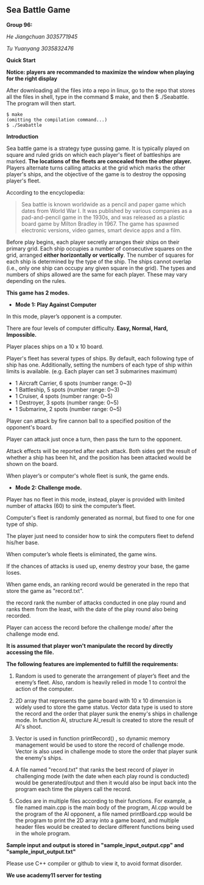 ## Sea Battle Game

**Group 96:**

_He Jiangchuan 3035771945_

_Tu Yuanyang 3035832476_

**Quick Start**

**Notice: players are recommanded to maximize the window when playing for the right display**

After downloading all the files into a repo in linux, go to the repo that stores all the files in shell, type in the command $ make, and then $ ./Seabattle.
The program will then start.
```
$ make
(omitting the compilation command...)
$ ./Seabattle
```

**Introduction**

Sea battle game is a strategy type gussing game. It is typically played on square and ruled grids on which each player's fleet of battleships are marked. **The locations of the fleets are concealed from the other player.** Players alternate turns calling attacks at the grid which marks the other player's ships, and the objective of the game is to destroy the opposing player's fleet.

According to the encyclopedia:
>Sea battle is known worldwide as a pencil and paper game which dates from World War I. It was published by various companies as a pad-and-pencil game in the 1930s, and was released as a plastic board game by Milton Bradley in 1967. The game has spawned electronic versions, video games, smart device apps and a film.

Before play begins, each player secretly arranges their ships on their primary grid. Each ship occupies a number of consecutive squares on the grid, arranged **either horizontally or vertically**. The number of squares for each ship is determined by the type of the ship. The ships cannot overlap (i.e., only one ship can occupy any given square in the grid). The types and numbers of ships allowed are the same for each player. These may vary depending on the rules.


**This game has 2 modes.**


- **Mode 1:  Play Against Computer**

In this mode, player’s opponent is a computer.

There are four levels of computer difficulty. **Easy, Normal, Hard, Impossible.**

Player places ships on a 10 x 10 board.

Player's fleet has several types of ships. By default, each following type of ship has one. Additionally, setting the numbers of each type of ship within limits is available. (e.g. Each player can set 3 submarines maximum)

- 1 Aircraft Carrier, 6 spots  (number range: 0~3)
- 1 Battleship, 5 spots        (number range: 0~3)
- 1 Cruiser, 4 spots           (number range: 0~5)
- 1 Destroyer, 3 spots         (number range: 0~5)
- 1 Submarine, 2 spots         (number range: 0~5)

Player can attack by fire cannon ball to a specified position of the opponent's board. 

Player can attack just once a turn, then pass the turn to the opponent.

Attack effects will be reported after each attack. Both sides get the result of whether a ship has been hit, and the position has been attacked would be shown on the board.

When player’s or computer's whole fleet is sunk, the game ends.


- **Mode 2: Challenge mode.**

Player has no fleet in this mode, instead, player is provided with limited number of attacks (60) to sink the computer’s fleet. 

Computer's fleet is randomly generated as normal, but fixed to one for one type of ship.

The player just need to consider how to sink the computers fleet to defend his/her base.

When computer’s whole fleets is eliminated, the game wins.

If the chances of attacks is used up, enemy destroy your base, the game loses.

When game ends, an ranking record would be generated in the repo that store the game as "record.txt".

the record rank the number of attacks conducted in one play round and ranks them from the least, with the date of the play round also being recorded.

Player can access the record before the challenge mode/ after the challenge mode end.

**It is assumed that player won't manipulate the record by directly accessing the file.**


**The following features are implemented to fulfill the requirements:**

1. Random is used to generate the arrangement of player’s fleet and the enemy’s fleet. Also, random is heavily relied in mode 1 to control the action of the computer.

2. 2D array that represents the game board with 10 x 10 dimension is widely used to store the game status. Vector data type is used to store the record and the order that player sunk the enemy's ships in challenge mode. In function AI, structure AI_result is created to store the result of AI's shoot.

3. Vector is used in function printRecord() , so dynamic memory management would be used to store the record of challenge mode. Vector is also used in challenge mode to store the order that player sunk the enemy's ships.

4. A file named "record.txt" that ranks the best record of player in challenging mode (with the date when each play round is conducted) would be generated/output and then it would also be input back into the program each time the players call the record.

5. Codes are in multiple files according to their functions. For example, a file named main.cpp is the main body of the program, AI.cpp would be the program of the AI opponent, a file named printBoard.cpp would be the program to print the 2D array into a game board, and multiple header files would be created to declare different functions being used in the whole program.


**Sample input and output is stored in "sample_input_output.cpp" and "sample_input_output.txt"**

Please use C++ compiler or github to view it, to avoid format disorder.

**We use academy11 server for testing**
